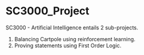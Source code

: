 # SC3000_Project
SC3000 - Artificial Intelligence entails 2 sub-projects. 
1. Balancing Cartpole using reinforcement learning.
2. Proving statements using First Order Logic.
